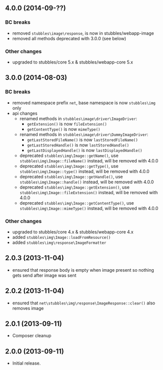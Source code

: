 4.0.0 (2014-09-??)
------------------

### BC breaks

  * removed `stubbles\image\response`, is now in stubbles/webapp-image
  * removed all methods deprecated with 3.0.0 (see below)

### Other changes

  * upgraded to stubbles/core 5.x & stubbles/webapp-core 5.x


3.0.0 (2014-08-03)
------------------

### BC breaks

  * removed namespace prefix `net`, base namespace is now `stubbles\img` only
  * api changes
    * renamed methods in `stubbles\image\driver\ImageDriver`:
      * `getExtension()` is now `fileExtension()`
      * `getContentType()` is now `mimeType()`
    * renamed methods in `stubbles\image\driver\DummyImageDriver`:
      * `getLastStoredFileName()` is now `lastStoredFileName()`
      * `getLastStoredHandle()` is now `lastStoredHandle()`
      * `getLastDisplayedHandle()` is now `lastDisplayedHandle()`
    * deprecated `stubbles\img\Image::getName()`, use `stubbles\img\Image::fileName()` instead, will be removed with 4.0.0
    * deprecated `stubbles\img\Image::getType()`, use `stubbles\img\Image::type()` instead, will be removed with 4.0.0
    * deprecated `stubbles\img\Image::getHandle()`, use `stubbles\img\Image::handle()` instead, will be removed with 4.0.0
    * deprecated `stubbles\img\Image::getExtension()`, use `stubbles\img\Image::fileExtension()` instead, will be removed with 4.0.0
    * deprecated `stubbles\img\Image::getContentType()`, use `stubbles\img\Image::mimeType()` instead, will be removed with 4.0.0

### Other changes

  * upgraded to stubbles/core 4.x & stubbles/webapp-core 4.x
  * added `stubbles\img\Image::loadFromResource()`
  * added `stubbles\img\response\ImageFormatter`


2.0.3 (2013-11-04)
------------------

  * ensured that response body is empty when image present so nothing gets send after image was sent


2.0.2 (2013-11-04)
------------------

  * ensured that `net\stubbles\img\response\ImageResponse::clear()` also removes image


2.0.1 (2013-09-11)
------------------

  * Composer cleanup


2.0.0 (2013-09-11)
------------------

  * Initial release.
